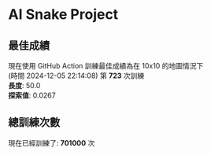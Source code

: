 
# AI Snake Project

## **最佳成績**



















現在使用 GitHub Action 訓練最佳成績為在 10x10 的地圖情況下  
(時間 2024-12-05 22:14:08) 第 **723** 次訓練  
**長度**: 50.0  
**探索值**: 0.0267







































## 總訓練次數
現在已經訓練了: **701000** 次
